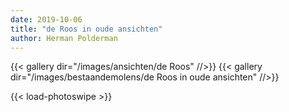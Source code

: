 ```yaml
---
date: 2019-10-06
title: "de Roos in oude ansichten"
author: Herman Polderman
---
```

{{< gallery dir="/images/ansichten/de Roos" //>}}
{{< gallery dir="/images/bestaandemolens/de Roos in oude ansichten" //>}}

{{< load-photoswipe >}}
